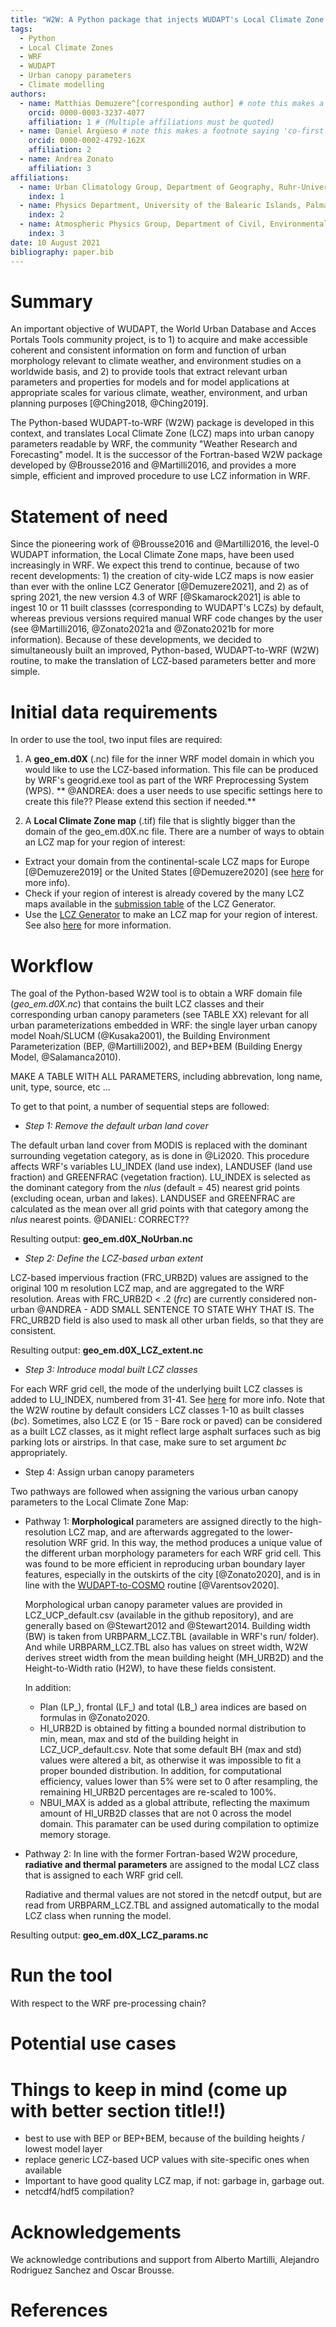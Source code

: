 ```yaml
---
title: "W2W: A Python package that injects WUDAPT's Local Climate Zone information in WRF"
tags:
  - Python
  - Local Climate Zones
  - WRF
  - WUDAPT
  - Urban canopy parameters
  - Climate modelling 
authors:
  - name: Matthias Demuzere^[corresponding author] # note this makes a footnote saying 'co-first author'
    orcid: 0000-0003-3237-4077
    affiliation: 1 # (Multiple affiliations must be quoted)
  - name: Daniel Argüeso # note this makes a footnote saying 'co-first author'
    orcid: 0000-0002-4792-162X
    affiliation: 2
  - name: Andrea Zonato
    affiliation: 3
affiliations:
  - name: Urban Climatology Group, Department of Geography, Ruhr-University Bochum, Bochum, Germany
    index: 1
  - name: Physics Department, University of the Balearic Islands, Palma, Spain
    index: 2
  - name: Atmospheric Physics Group, Department of Civil, Environmental and Mechanical Engineering, University of Trento, Trento, Italy
    index: 3 
date: 10 August 2021
bibliography: paper.bib
---
```


# Summary
An important objective of WUDAPT, the World Urban Database and Acces Portals Tools community project, is to 1) to acquire and make accessible coherent and consistent information on form and function of urban morphology relevant to climate weather, and environment studies on a worldwide basis, and 2) to provide tools that extract relevant urban parameters and properties for models and for model applications at appropriate scales for various climate, weather, environment, and urban planning purposes [@Ching2018, @Ching2019]. 

The Python-based WUDAPT-to-WRF (W2W) package is developed in this context, and translates Local Climate Zone (LCZ) maps into urban canopy parameters readable by WRF, the community "Weather Research and Forecasting" model. It is the successor of the Fortran-based W2W package developed by @Brousse2016 and @Martilli2016, and provides a more simple, efficient and improved procedure to use LCZ information in WRF.   

# Statement of need
Since the pioneering work of @Brousse2016 and @Martilli2016, the level-0 WUDAPT information, the Local Climate Zone maps, have been used increasingly in WRF. We expect this trend to continue, because of two recent developments: 1) the creation of city-wide LCZ maps is now easier than ever with the online LCZ Generator [@Demuzere2021], and 2) as of spring 2021, the new version 4.3 of WRF [@Skamarock2021] is able to ingest 10 or 11 built classses (corresponding to WUDAPT's LCZs) by default, whereas previous versions required manual WRF code changes by the user (see @Martilli2016, @Zonato2021a and @Zonato2021b for more information). Because of these developments, we decided to simultaneously built an improved, Python-based, WUDAPT-to-WRF (W2W) routine, to make the translation of LCZ-based parameters better and more simple. 

# Initial data requirements
In order to use the tool, two input files are required: 

1. A **geo_em.d0X** (.nc) file for the inner WRF model domain in which you would like to use the LCZ-based information. This file can be produced by WRF's geogrid.exe tool as part of the WRF Preprocessing System (WPS). ** @ANDREA: does a user needs to use specific settings here to create this file?? Please extend this section if needed.** 

2.  A **Local Climate Zone map** (.tif) file that is slightly bigger than the domain of the geo_em.d0X.nc file. There are a number of ways to obtain an LCZ map for your region of interest: 

   * Extract your domain from the continental-scale LCZ maps for Europe [@Demuzere2019] or the United States [@Demuzere2020] (see [here](https://www.wudapt.org/lcz-maps/) for more info).
   * Check if your region of interest is already covered by the many LCZ maps available in the [submission table](https://lcz-generator.rub.de/submissions) of the LCZ Generator.
   * Use the [LCZ Generator](https://lcz-generator.rub.de/) to make an LCZ map for your region of interest. See also [here](https://www.wudapt.org/create-lcz-classification/) for more information.


# Workflow
The goal of the Python-based W2W tool is to obtain a WRF domain file (*geo_em.d0X.nc*) that contains the built LCZ classes and their corresponding urban canopy parameters (see TABLE XX) relevant for all urban parameterizations embedded in WRF: the single layer urban canopy model Noah/SLUCM (@Kusaka2001), the Building Environment Parameterization (BEP, @Martilli2002), and BEP+BEM (Building Energy Model, @Salamanca2010). 

MAKE A TABLE WITH ALL PARAMETERS, including abbrevation, long name, unit, type, source, etc ...

To get to that point, a number of sequential steps are followed:

* _Step 1: Remove the default urban land cover_

The default urban land cover from MODIS is replaced with the dominant surrounding vegetation category, as is done in @Li2020. This procedure affects WRF's variables LU_INDEX (land use index), LANDUSEF (land use fraction) and GREENFRAC (vegetation fraction). LU_INDEX is selected as the dominant category from the $nlus$ (default = 45) nearest grid points (excluding ocean, urban and lakes). LANDUSEF and GREENFRAC are calculated as the mean over all grid points with that category among the $nlus$ nearest points. @DANIEL: CORRECT??

Resulting output: **geo_em.d0X_NoUrban.nc**

* _Step 2: Define the LCZ-based urban extent_

LCZ-based impervious fraction (FRC_URB2D) values are assigned to the original 100 m resolution LCZ map, and are aggregated to the WRF resolution. Areas with FRC_URB2D < .2 ($frc$) are currently considered non-urban @ANDREA - ADD SMALL SENTENCE TO STATE WHY THAT IS. The FRC_URB2D field is also used to mask all other urban fields, so that they are consistent.

Resulting output: **geo_em.d0X_LCZ_extent.nc**

* _Step 3: Introduce modal built LCZ classes_

For each WRF grid cell, the mode of the underlying built LCZ classes is added to LU_INDEX, numbered from 31-41. See [here](https://ral.ucar.edu/sites/default/files/public/product-tool/urban-canopy-model/WRF_urban_update_Readme_file_WRF4.3.pdf) for more info. Note that the W2W routine by default considers LCZ classes 1-10 as built classes ($bc$). Sometimes, also LCZ E (or 15 - Bare rock or paved) can be considered as a built LCZ classes, as it might reflect large asphalt surfaces such as big parking lots or airstrips. In that case, make sure to set argument $bc$ appropriately.

* Step 4: Assign urban canopy parameters

Two pathways are followed when assigning the various urban canopy parameters to the Local Climate Zone Map:

  * Pathway 1: **Morphological** parameters are assigned directly to the high-resolution LCZ map, and are afterwards aggregated to the lower-resolution WRF grid. In this way, the method produces a unique value of the different urban morphology parameters for each WRF grid cell. This was found to be more efficient in reproducing urban boundary layer features, especially in the outskirts of the city [@Zonato2020], and is in line with the [WUDAPT-to-COSMO](https://github.com/matthiasdemuzere/WUDAPT-to-COSMO) routine [@Varentsov2020].

    Morphological urban canopy parameter values are provided in LCZ_UCP_default.csv (available in the github repository), and are generally based on @Stewart2012 and @Stewart2014. Building width (BW) is taken from URBPARM_LCZ.TBL (available in WRF's run/ folder). And while URBPARM_LCZ.TBL also has values on street width, W2W derives street width from the mean building height (MH_URB2D) and the Height-to-Width ratio (H2W), to have these fields consistent.

    In addition:
    * Plan (LP_), frontal (LF_) and total (LB_) area indices are based on formulas in @Zonato2020.
    * HI_URB2D is obtained by fitting a bounded normal distribution to min, mean, max and std of the building height in LCZ_UCP_default.csv. Note that some default BH (max and std) values were altered a bit, as otherwise it was impossible to fit a proper bounded distribution. In addition, for computational efficiency, values lower than 5% were set to 0 after resampling, the remaining HI_URB2D percentages are re-scaled to 100%.
    * NBUI_MAX is added as a global attribute, reflecting the maximum amount of HI_URB2D classes that are not 0 across the model domain. This paramater can be used during compilation to optimize memory storage.

  * Pathway 2: In line with the former Fortran-based W2W procedure, **radiative and thermal parameters** are assigned to the modal LCZ class that is assigned to each WRF grid cell. 

    Radiative and thermal values are not stored in the netcdf output, but are read from URBPARM_LCZ.TBL and assigned automatically to the modal LCZ class when running the model. 

Resulting output: **geo_em.d0X_LCZ_params.nc**

# Run the tool
With respect to the WRF pre-processing chain?


# Potential use cases


# Things to keep in mind (come up with better section title!!)
* best to use with BEP or BEP+BEM, because of the building heights / lowest model layer
* replace generic LCZ-based UCP values with site-specific ones when available
* Important to have good quality LCZ map, if not: garbage in, garbage out.
* netcdf4/hdf5 compilation?

# Acknowledgements
We acknowledge contributions and support from Alberto Martilli, Alejandro Rodriguez Sanchez and Oscar Brousse.

# References